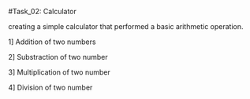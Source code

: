 #Task_02: Calculator 

 creating a simple calculator that performed a basic arithmetic operation.
 
 1] Addition of two numbers
 
 2] Substraction of two number
 
 3] Multiplication of two number
 
 4] Division of two number

